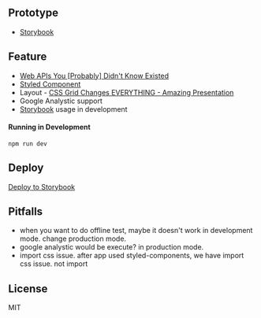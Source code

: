 ## Prototype

- [Storybook](https://bobeenlee.github.io/bbl)

## Feature

- [Web APIs You [Probably] Didn't Know Existed](https://www.youtube.com/watch?v=EZpdEljk5dY)
- [Styled Component](https://github.com/styled-components/styled-components)
- Layout - [CSS Grid Changes EVERYTHING - Amazing Presentation](https://www.youtube.com/watch?v=7kVeCqQCxlk)
- Google Analystic support
- [Storybook](https://github.com/storybooks/storybook) usage in development

#### Running in Development

`npm run dev`

## Deploy

[Deploy to Storybook](https://github.com/storybooks/storybook-deployer)

## Pitfalls

- when you want to do offline test, maybe it doesn't work in development mode. change production mode.
- google analystic would be execute? in production mode.
- import css issue. after app used styled-components, we have import css issue. not import

## License

MIT
